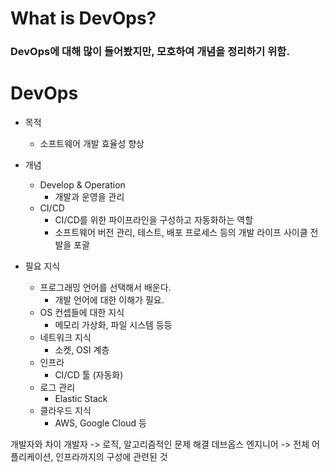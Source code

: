 # What is DevOps?
### DevOps에 대해 많이 들어봤지만, 모호하여 개념을 정리하기 위함.

# DevOps

- 목적
  - 소프트웨어 개발 효율성 향상 
- 개념
  - Develop & Operation
    - 개발과 운영을 관리 
  - CI/CD 
    - CI/CD를 위한 파이프라인을 구성하고 자동화하는 역할 
    - 소프트웨어 버전 관리, 테스트, 배포 프로세스 등의 개발 라이프 사이클 전발을 포괄 

- 필요 지식
  - 프로그래밍 언어를 선택해서 배운다.
    - 개발 언어에 대한 이해가 필요. 
  - OS 컨셉들에 대한 지식
    - 메모리 가상화, 파일 시스템 등등 
  - 네트워크 지식
    - 소켓, OSI 계층 
  - 인프라
    - CI/CD 툴 (자동화)
  - 로그 관리
    - Elastic Stack
  - 클라우드 지식
    - AWS, Google Cloud 등


개발자와 차이
개발자 -> 로직, 알고리즘적인 문제 해결
데브옵스 엔지니어 -> 전체 어플리케이션, 인프라까지의 구성에 관련된 것
